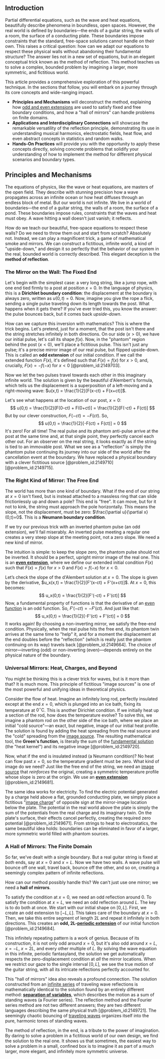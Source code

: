 ## Introduction
Partial differential equations, such as the wave and heat equations, beautifully describe phenomena in boundless, open spaces. However, the real world is defined by boundaries—the ends of a guitar string, the walls of a room, the surface of a conducting plate. These boundaries impose constraints that the standard, free-space solutions cannot handle on their own. This raises a critical question: how can we adapt our equations to respect these physical walls without abandoning their fundamental structure? The answer lies not in a new set of equations, but in an elegant conceptual trick known as the method of reflection. This method teaches us to solve a complex, bounded problem by imagining a larger, more symmetric, and fictitious world.

This article provides a comprehensive exploration of this powerful technique. In the sections that follow, you will embark on a journey through its core concepts and wide-ranging impact.
*   **Principles and Mechanisms** will deconstruct the method, explaining how [odd and even extensions](@article_id:167796) are used to satisfy fixed and free boundary conditions, and how a "hall of mirrors" can handle problems on finite domains.
*   **Applications and Interdisciplinary Connections** will showcase the remarkable versatility of the reflection principle, demonstrating its use in understanding musical harmonics, electrostatic fields, heat flow, and even abstract concepts in statistics and random walks.
*   **Hands-On Practices** will provide you with the opportunity to apply these concepts directly, solving concrete problems that solidify your understanding of how to implement the method for different physical scenarios and boundary types.

## Principles and Mechanisms

The equations of physics, like the wave or heat equations, are masters of the open field. They describe with stunning precision how a wave propagates across an infinite ocean or how heat diffuses through an endless block of metal. But our world is not infinite. We live in a world of boundaries—the end of a guitar string, the walls of a room, the surface of a pond. These boundaries impose rules, constraints that the waves and heat must obey. A wave hitting a wall doesn't just vanish; it reflects.

How do we teach our beautiful, free-space equations to respect these walls? Do we need to throw them out and start from scratch? Absolutely not. Instead, we can play a magnificent trick, a game of mathematical smoke and mirrors. We can construct a fictitious, infinite world, a kind of "upside-down," and design it so perfectly that the behavior of our system in the real, bounded world is correctly described. This elegant deception is the **method of reflection**.

### The Mirror on the Wall: The Fixed End

Let's begin with the simplest case: a very long string, like a jump rope, with one end tied firmly to a post at position $x=0$. In the language of physics, this is a **Dirichlet boundary condition**: the displacement at the boundary is always zero, written as $u(0,t)=0$. Now, imagine you give the rope a flick, sending a single pulse traveling down its length towards the post. What happens when it gets there? If you've ever tried this, you know the answer: the pulse bounces back, but it comes back *upside-down*.

How can we capture this inversion with mathematics? This is where the trick begins. Let's pretend, just for a moment, that the post isn't there and the string stretches infinitely in both directions. On our side ($x \gt 0$), we have our initial pulse, let's call its shape $f(x)$. Now, in the "phantom" region behind the post ($x \lt 0$), we'll place a fictitious pulse. This isn't just any pulse; it's a precise mirror image of our real pulse, but flipped upside-down. This is called an **odd extension** of our initial condition. If we call the extended function $F(x)$, it's defined such that $F(x)=f(x)$ for $x \gt 0$, and, crucially, $F(x) = -f(-x)$ for $x \lt 0$ [@problem_id:2149703].

Now we let the two pulses travel towards each other in this imaginary infinite world. The solution is given by the beautiful d'Alembert's formula, which tells us the displacement is a superposition of a left-moving and a right-moving wave: $u(x,t) = \frac{1}{2}[F(x-ct) + F(x+ct)]$.

Let's see what happens at the location of our post, $x=0$:
$$
u(0,t) = \frac{1}{2}[F(0-ct) + F(0+ct)] = \frac{1}{2}[F(-ct) + F(ct)]
$$
But by our clever construction, $F(-ct) = -F(ct)$. So,
$$
u(0,t) = \frac{1}{2}[-F(ct) + F(ct)] = 0
$$
It's zero! For all time! The real pulse and its phantom anti-pulse arrive at the post at the same time and, at that single point, they perfectly cancel each other out. For an observer on the real string, it looks exactly as if the string is tied to an immovable post. What we see as a "reflection" is simply the phantom pulse continuing its journey into our side of the world after the cancellation event at the boundary. We have replaced a physical boundary with a clever fictitious source [@problem_id:2149710] [@problem_id:2149715].

### The Right Kind of Mirror: The Free End

The world has more than one kind of boundary. What if the end of our string at $x=0$ isn't fixed, but is instead attached to a massless ring that can slide frictionlessly up and down a pole? This end is "free". It can move, but for it not to kink, the string must approach the pole horizontally. This means the slope, not the displacement, must be zero: $\frac{\partial u}{\partial x}(0,t)=0$. This is a **Neumann boundary condition**.

If we try our previous trick with an inverted phantom pulse (an odd extension), we'll fail miserably. An inverted pulse meeting a regular one creates a very steep slope at the meeting point, not a zero slope. We need a new kind of mirror.

The intuition is simple: to keep the slope zero, the phantom pulse should not be inverted. It should be a perfect, upright mirror image of the real one. This is an **[even extension](@article_id:172268)**, where we define our extended initial condition $F(x)$ such that $F(x) = f(x)$ for $x \gt 0$ and $F(x) = f(-x)$ for $x \lt 0$.

Let’s check the slope of the d'Alembert solution at $x=0$. The slope is given by the derivative, $u_x(x,t) = \frac{1}{2}[F'(x-ct) + F'(x+ct)]$. At $x=0$, this becomes:
$$
u_x(0,t) = \frac{1}{2}[F'(-ct) + F'(ct)]
$$
Now, a fundamental property of functions is that the derivative of an [even function](@article_id:164308) is an odd function. So, $F'(-ct) = -F'(ct)$. And just like that:
$$
u_x(0,t) = \frac{1}{2}[-F'(ct) + F'(ct)] = 0
$$
It works again! By choosing a non-inverting mirror, we satisfy the free-end condition. Physically, when the real pulse hits the free end, its phantom twin arrives at the same time to "help" it, and for a moment the displacement at the end doubles before the "reflection" (which is really just the phantom continuing on its way) travels back [@problem_id:2149664]. The choice of mirror—inverting (odd) or non-inverting (even)—depends entirely on the physical nature of the boundary.

### Universal Mirrors: Heat, Charges, and Beyond

You might be thinking this is a clever trick for waves, but is it more than that? It is much more. This principle of fictitious "image sources" is one of the most powerful and unifying ideas in theoretical physics.

Consider the flow of heat. Imagine an infinitely long rod, perfectly insulated except at the end $x=0$, which is plunged into an ice bath, fixing its temperature at $0^\circ\text{C}$. This is another Dirichlet condition. If we initially heat up a section of the rod, how does the temperature evolve? To solve this, we imagine a phantom rod on the other side of the ice bath, where we place an initial "cold source"—an exact, but negative, image of our initial heat profile. The solution is found by adding the heat spreading from the real source and the "cold" spreading from the [image source](@article_id:182339). The resulting mathematical tool, the **Green's function**, is literally the sum of the [fundamental solution](@article_id:175422) (the "heat kernel") and its negative image [@problem_id:2149720].

Now, what if the end is insulated instead (a Neumann condition)? No heat can flow past $x=0$, so the temperature gradient must be zero. What kind of image do we need? Just like the free end of the string, we need an [image source](@article_id:182339) that *reinforces* the original, creating a symmetric temperature profile whose slope is zero at the origin. We use an **[even extension](@article_id:172268)** [@problem_id:2149681].

The same idea works for electricity. To find the electric potential generated by a charge held above a flat, grounded conducting plate, we simply place a fictitious "[image charge](@article_id:266504)" of opposite sign at the mirror-image location below the plate. The potential in the real world above the plate is simply the sum of the potentials from the real charge and its imaginary twin. On the plate's surface, their effects cancel perfectly, creating the required zero potential [@problem_id:2149671]. From strings to heat to electrostatics, the same beautiful idea holds: boundaries can be eliminated in favor of a larger, more symmetric world filled with phantom sources.

### A Hall of Mirrors: The Finite Domain

So far, we've dealt with a single boundary. But a real guitar string is fixed at *both* ends, say at $x=0$ and $x=L$. Now we have two walls. A wave pulse will bounce off one wall, travel back, bounce off the other, and so on, creating a seemingly complex pattern of infinite reflections.

How can our method possibly handle this? We can't just use one mirror; we need a **hall of mirrors**.

To satisfy the condition at $x=0$, we need an odd reflection around $0$. To satisfy the condition at $x=L$, we need an odd reflection around $L$. The key is to do both at once. We start with our initial shape on $[0, L]$. First, we create an odd extension to $[-L, L]$. This takes care of the boundary at $x=0$. Then, we take this entire segment of length $2L$ and repeat it infinitely in both directions. This creates an **odd, 2L-[periodic extension](@article_id:175996)** of our initial function [@problem_id:2149684].

This infinitely repeating pattern is a work of genius. Because of its construction, it is not only odd around $x=0$, but it's also odd around $x=L$, $x=-L$, $x=2L$, and every other multiple of $L$. By solving the wave equation in this infinite, periodic fantasyland, the solution we get automatically respects the zero-displacement condition at *all* the mirror locations. When we restrict our gaze to the single interval $[0,L]$, we see the true motion of the guitar string, with all its intricate reflections perfectly accounted for.

This "hall of mirrors" idea also reveals a profound connection. The solution constructed from an [infinite series](@article_id:142872) of traveling wave reflections is mathematically identical to the solution found by an entirely different method: **[separation of variables](@article_id:148222)**, which describes the motion as a sum of standing waves (a Fourier series). The reflection method and the Fourier series method are not two different answers; they are two different languages describing the same physical truth [@problem_id:2149721]. The seemingly chaotic bouncing of [traveling waves](@article_id:184514) organizes itself into the pure, harmonic tones of standing waves.

The method of reflection, in the end, is a tribute to the power of imagination. By daring to solve a problem in a fictitious world of our own design, we find the solution to the real one. It shows us that sometimes, the easiest way to solve a problem in a small, confined box is to imagine it as part of a much larger, more elegant, and infinitely more symmetric universe.